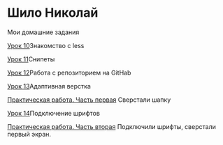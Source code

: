 # Шило Николай
Мои домашние задания


[Урок 10](https://github.com/Nikolay1802/nikolay1802.github.io/blob/master/lesson_10 "Знакомство с less")Знакомство с less

[Урок 11](https://github.com/Nikolay1802/nikolay1802.github.io/tree/master/lesson_11 "Снипеты")Снипеты

[Урок 12](https://nikolay1802.github.io/lesson_12 "Работа с репозиторием на GitHab")Работа с репозиторием на GitHab

[Урок 13](https://nikolay1802.github.io/lesson_13 "Адаптивная верстка")Адаптивная верстка

[Практическая работа. Часть первая](https://nikolay1802.github.io/lesson_14 "Практика. Часть первая") Сверстали шапку

[Урок 14](https://nikolay1802.github.io/lesson_15/ "Подключение шрифтов")Подключение шрифтов

[Практическая работа. Часть вторая](https://nikolay1802.github.io/practic/src/ "Практика. Часть вторая") Подключили шрифты, сверстали первый экран.
